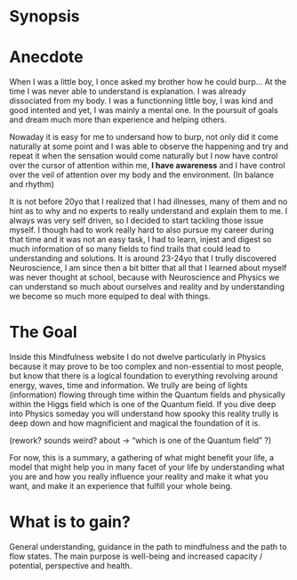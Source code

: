 # Synopsis

# Anecdote

When I was a little boy, I once asked my brother how he could burp… At the time I was never able to understand is explanation. I was already dissociated from my body. I was a functionning little boy, I was kind and good intented and yet, I was mainly a mental one. In the poursuit of goals and dream much more than experience and helping others.

Nowaday it is easy for me to undersand how to burp, not only did it come naturally at some point and I was able to observe the happening and try and repeat it when the sensation would come naturally but I now have control over the cursor of attention within me, **I have awareness** and I have control over the veil of attention over my body and the environment. (In balance and rhythm)

It is not before 20yo that I realized that I had illnesses, many of them and no hint as to why and no experts to really understand and explain them to me. I always was very self driven, so I decided to start tackling those issue myself. I though had to work really hard to also pursue my career during that time and it was not an easy task, I had to learn, injest and digest so much information of so many fields to find trails that could lead to understanding and solutions. It is around 23-24yo that I trully discovered Neuroscience, I am since then a bit bitter that all that I learned about myself was never thought at school, because with Neuroscience and Physics we can understand so much about ourselves and reality and by understanding we become so much more equiped to deal with things.

# The Goal

Inside this Mindfulness website I do not dwelve particularly in Physics because it may prove to be too complex and non-essential to most people, but know that there is a logical foundation to everything revolving around energy, waves, time and information. We trully are being of lights (information) flowing through time within the Quantum fields and physically within the Higgs field which is one of the Quantum field. If you dive deep into Physics someday you will understand how spooky this reality trully is deep down and how magnificient and magical the foundation of it is.

(rework? sounds weird? about → “which is one of the Quantum field” ?)

For now, this is a summary, a gathering of what might benefit your life, a model that might help you in many facet of your life by understanding what you are and how you really influence your reality and make it what you want, and make it an experience that fulfill your whole being.

# What is to gain?

General understanding, guidance in the path to mindfulness and the path to flow states.
The main purpose is well-being and increased capacity / potential, perspective and health.